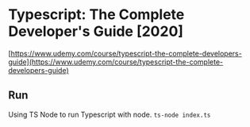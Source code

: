 # Typescript: The Complete Developer's Guide [2020]

[https://www.udemy.com/course/typescript-the-complete-developers-guide](https://www.udemy.com/course/typescript-the-complete-developers-guide)

## Run

Using TS Node to run Typescript with node.
`ts-node index.ts`
